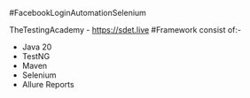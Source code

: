 #FacebookLoginAutomationSelenium

TheTestingAcademy - https://sdet.live
#Framework consist of:-

- Java 20
- TestNG
- Maven
- Selenium
- Allure Reports

